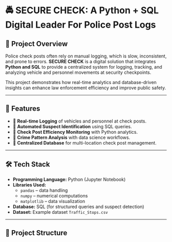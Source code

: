 # 🚔 SECURE CHECK: A Python + SQL Digital Leader For Police Post Logs

## 📌 Project Overview
Police check posts often rely on manual logging, which is slow, inconsistent, and prone to errors. **SECURE CHECK** is a digital solution that integrates **Python and SQL** to provide a centralized system for logging, tracking, and analyzing vehicle and personnel movements at security checkpoints.

This project demonstrates how real-time analytics and database-driven insights can enhance law enforcement efficiency and improve public safety.

---

## 🎯 Features
- 🔹 **Real-time Logging** of vehicles and personnel at check posts.  
- 🔹 **Automated Suspect Identification** using SQL queries.  
- 🔹 **Check Post Efficiency Monitoring** with Python analytics.  
- 🔹 **Crime Pattern Analysis** with data science workflows.  
- 🔹 **Centralized Database** for multi-location check post management.  

---

## 🛠️ Tech Stack
- **Programming Language:** Python (Jupyter Notebook)  
- **Libraries Used:**  
  - `pandas` – data handling  
  - `numpy` – numerical computations  
  - `matplotlib` – data visualization  
- **Database:** SQL (for structured queries and suspect detection)  
- **Dataset:** Example dataset `Traffic_Stops.csv`  

---

## 📂 Project Structure
